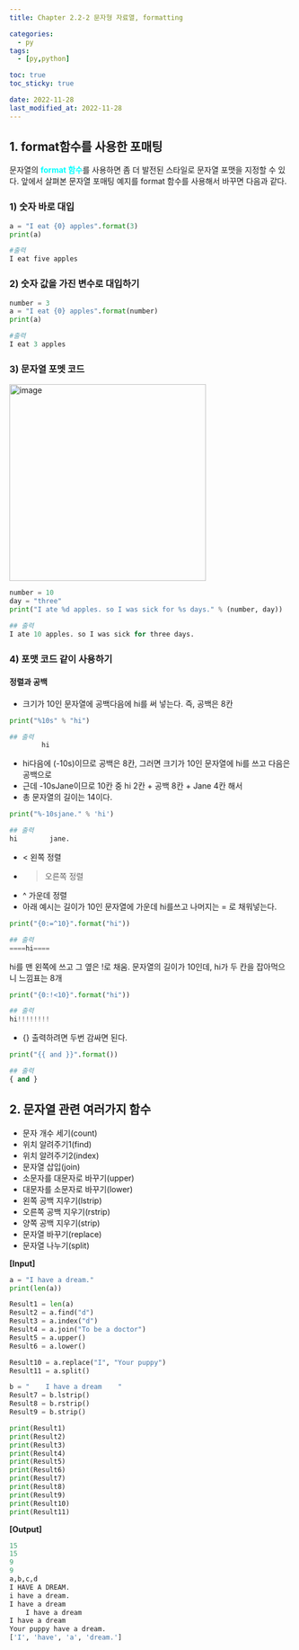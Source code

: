 ```yaml
---
title: Chapter 2.2-2 문자형 자료열, formatting

categories:
  - py
tags:
  - [py,python]

toc: true
toc_sticky: true

date: 2022-11-28
last_modified_at: 2022-11-28 
---
```


## 1. **format함수를 사용한 포매팅**
문자열의 <span style = "color:aqua">**format 함수**</span>를 사용하면 좀 더 발전된 스타일로 문자열 포맷을 지정할 수 있다. 앞에서 살펴본 문자열 포매팅 예지를 format 함수를 사용해서 바꾸면 다음과 같다.

### 1) 숫자 바로 대입

```python
a = "I eat {0} apples".format(3)
print(a)

#출력
I eat five apples
```

### 2) 숫자 값을 가진 변수로 대입하기
```python
number = 3
a = "I eat {0} apples".format(number)
print(a)

#출력
I eat 3 apples
```

### 3) 문자열 포멧 코드

<img width="350" alt="image" src="https://user-images.githubusercontent.com/111734605/206632007-09f4a515-457b-4749-975a-dd10c85801ad.png">

```python
number = 10
day = "three"
print("I ate %d apples. so I was sick for %s days." % (number, day))

## 출력
I ate 10 apples. so I was sick for three days.
```

### 4) 포맷 코드 같이 사용하기
#### 정렬과 공백

- 크기가 10인 문자열에 공백다음에 hi를 써 넣는다. 즉, 공백은 8칸 
```python
print("%10s" % "hi")

## 출력
        hi
```        

- hi다음에 (-10s)이므로 공백은 8칸, 그러면 크기가 10인 문자열에 hi를 쓰고 다음은 공백으로
- 근데 -10sJane이므로 10칸 중 hi 2칸 + 공백 8칸 + Jane 4칸 해서
- 총 문자열의 길이는 14이다.

```python
print("%-10sjane." % 'hi')

## 출력
hi        jane.
```

- < 왼쪽 정렬 
- > 오른쪽 정렬
- ^ 가운데 정렬 
- 아래 예시는 길이가 10인 문자열에 가운데 hi를쓰고 나머지는 = 로 채워넣는다. 
```python
print("{0:=^10}".format("hi"))

## 출력
====hi====
```

hi를 맨 왼쪽에 쓰고 그 옆은 !로 채움. 문자열의 길이가 10인데, hi가 두 칸을 잡아먹으니 느낌표는 8개
```python
print("{0:!<10}".format("hi"))

## 출력
hi!!!!!!!!
```

- {} 출력하려면 두번 감싸면 된다.
```python
print("{{ and }}".format())

## 출력
{ and }
```

## 2. 문자열 관련 여러가지 함수
- 문자 개수 세기(count)
- 위치 알려주기1(find)
- 위치 알려주기2(index)
- 문자열 삽입(join)
- 소문자를 대문자로 바꾸기(upper)
- 대문자를 소문자로 바꾸기(lower)
- 왼쪽 공백 지우기(lstrip)
- 오른쪽 공백 지우기(rstrip)
- 양쪽 공백 지우기(strip)
- 문자열 바꾸기(replace)
- 문자열 나누기(split)

**[Input]**
```python
a = "I have a dream."
print(len(a))

Result1 = len(a)
Result2 = a.find("d")
Result3 = a.index("d")
Result4 = a.join("To be a doctor")
Result5 = a.upper()
Result6 = a.lower()

Result10 = a.replace("I", "Your puppy")
Result11 = a.split()

b = "    I have a dream    "
Result7 = b.lstrip()
Result8 = b.rstrip()
Result9 = b.strip()

print(Result1)
print(Result2)
print(Result3)
print(Result4)
print(Result5)
print(Result6)
print(Result7)
print(Result8)
print(Result9)
print(Result10)
print(Result11)
```

**[Output]**
```python
15
15
9
9
a,b,c,d
I HAVE A DREAM.
i have a dream.
I have a dream    
    I have a dream
I have a dream
Your puppy have a dream.
['I', 'have', 'a', 'dream.']
```

